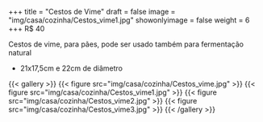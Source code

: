 +++
title = "Cestos de Vime"
draft = false
image = "img/casa/cozinha/Cestos_vime1.jpg"
showonlyimage = false
weight = 6
+++
<span class="price">R$ 40</span>
<!--more-->

Cestos de vime, para pães, pode ser usado também para fermentação natural

- 21x17,5cm e 22cm de diâmetro


{{< gallery >}}
{{< figure src="img/casa/cozinha/Cestos_vime.jpg" >}}
{{< figure src="img/casa/cozinha/Cestos_vime1.jpg" >}}
{{< figure src="img/casa/cozinha/Cestos_vime2.jpg" >}}
{{< figure src="img/casa/cozinha/Cestos_vime3.jpg" >}}
{{< /gallery >}}
